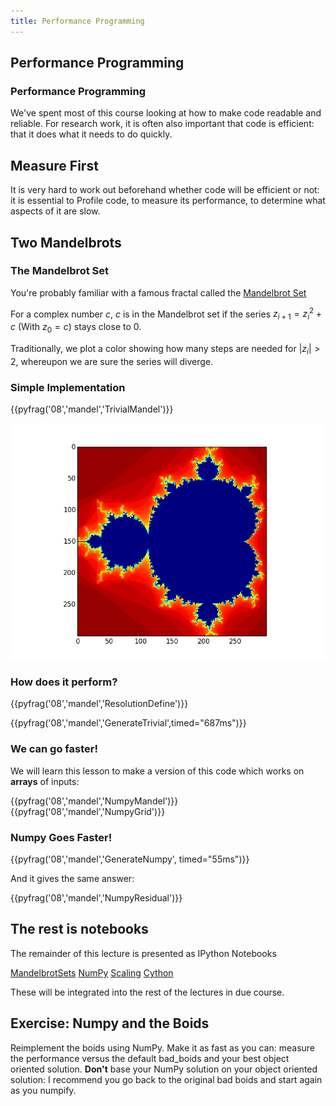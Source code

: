 ```yaml
---
title: Performance Programming
---
```


## Performance Programming

### Performance Programming

We've spent most of this course looking at how to make code readable and
reliable. For research work, it is often also important that code is efficient:
that it does what it needs to do quickly.

## Measure First

It is very hard to work out beforehand whether code will be efficient or not:
it is essential to Profile code, to measure its performance, to determine what
aspects of it are slow.

## Two Mandelbrots

### The Mandelbrot Set

You're probably familiar with a famous fractal called the [Mandelbrot Set](https://www.youtube.com/watch?v=AGUlJus5kpY)

For a complex number $c$, $c$ is in the Mandelbrot set if the series $z_{i+1}=z_{i}^2+c$ (With $z_0=c$) stays close to $0$.

Traditionally, we plot a color showing how many steps are needed for
$\left|z_i\right|>2$, whereupon we are sure the series will diverge.

### Simple Implementation

{{pyfrag('08','mandel','TrivialMandel')}}

![](session08/python/mandel.png)

### How does it perform?

{{pyfrag('08','mandel','ResolutionDefine')}}

{{pyfrag('08','mandel','GenerateTrivial',timed="687ms")}}

### We can go faster!

We will learn this lesson to make a version of this code which works on **arrays** of inputs:

{{pyfrag('08','mandel','NumpyMandel')}}
{{pyfrag('08','mandel','NumpyGrid')}}

### Numpy Goes Faster!

{{pyfrag('08','mandel','GenerateNumpy', timed="55ms")}}

And it gives the same answer:

{{pyfrag('08','mandel','NumpyResidual')}}

## The rest is notebooks

The remainder of this lecture is presented as IPython Notebooks

[MandelbrotSets](http://nbviewer.ipython.org/url/development.rc.ucl.ac.uk/training/engineering/session08/Mandels.ipynb)
[NumPy](http://nbviewer.ipython.org/url/development.rc.ucl.ac.uk/training/engineering/session08/Numpy.ipynb)
[Scaling](http://nbviewer.ipython.org/url/development.rc.ucl.ac.uk/training/engineering/session08/Scaling.ipynb)
[Cython](http://nbviewer.ipython.org/url/development.rc.ucl.ac.uk/training/engineering/session08/Cython.ipynb)

These will be integrated into the rest of the lectures in due course.

## Exercise: Numpy and the Boids

Reimplement the boids using NumPy.
Make it as fast as you can: measure the performance versus the default bad_boids and your best object oriented solution.
**Don't** base your NumPy solution on your object oriented solution: I recommend you go back to the original bad boids and start again as you numpify.

